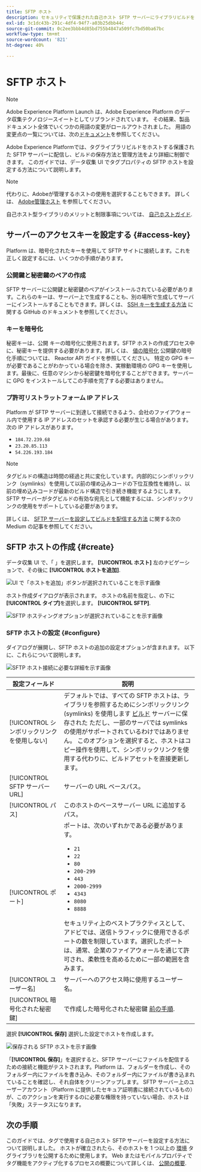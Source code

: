```yaml
---
title: SFTP ホスト
description: セキュリティで保護された自己ホスト SFTP サーバーにライブラリビルドを配信するように Adobe Experience Platform にタグを設定する方法について説明します。
exl-id: 3c1dc43b-291c-4df4-94f7-a03b25dbb44c
source-git-commit: 0c2ee3bbb4d85bd755b4847a509fc7bd50ba67bc
workflow-type: tm+mt
source-wordcount: '821'
ht-degree: 40%

---
```


# SFTP ホスト

>[!NOTE]
>
>Adobe Experience Platform Launch は、Adobe Experience Platform のデータ収集テクノロジースイートとしてリブランドされています。 その結果、製品ドキュメント全体でいくつかの用語の変更がロールアウトされました。 用語の変更点の一覧については、次の[ドキュメント](../../../term-updates.md)を参照してください。

Adobe Experience Platformでは、タグライブラリビルドをホストする保護された SFTP サーバーに配信し、ビルドの保存方法と管理方法をより詳細に制御できます。 このガイドでは、データ収集 UI でタグプロパティの SFTP ホストを設定する方法について説明します。

>[!NOTE]
>
>代わりに、Adobeが管理するホストの使用を選択することもできます。 詳しくは、 [Adobe管理ホスト](./managed-by-adobe-host.md) を参照してください。
>
>自己ホスト型ライブラリのメリットと制限事項については、 [自己ホストガイド](./self-hosting-libraries.md).

## サーバーのアクセスキーを設定する {#access-key}

Platform は、暗号化されたキーを使用して SFTP サイトに接続します。これを正しく設定するには、いくつかの手順があります。

### 公開鍵と秘密鍵のペアの作成

SFTP サーバーに公開鍵と秘密鍵のペアがインストールされている必要があります。これらのキーは、サーバー上で生成することも、別の場所で生成してサーバーにインストールすることもできます。詳しくは、 [SSH キーを生成する方法](https://help.github.com/articles/generating-a-new-ssh-key-and-adding-it-to-the-ssh-agent/#generating-a-new-ssh-key) に関する GitHub のドキュメントを参照してください。

### キーを暗号化

秘密キーは、公開 キーの暗号化に使用されます。SFTP ホストの作成プロセス中に、秘密キーを提供する必要があります。詳しくは、 [値の暗号化](../../../api/guides/encrypting-values.md) 公開鍵の暗号化手順については、 Reactor API ガイドを参照してください。 特定の GPG キーが必要であることがわかっている場合を除き、実稼動環境の GPG キーを使用します。最後に、任意のマシンから秘密鍵を暗号化することができます。サーバーに GPG をインストールしてこの手順を完了する必要はありません。

### プ許可リストラットフォーム IP アドレス

Platform が SFTP サーバーに到達して接続できるよう、会社のファイアウォール内で使用する IP アドレスのセットを承認する必要が生じる場合があります。 次の IP アドレスがあります。

* `184.72.239.68`
* `23.20.85.113`
* `54.226.193.184`

>[!NOTE]
>
>タグビルドの構造は時間の経過と共に変化しています。内部的にシンボリックリンク（symlinks）を使用して以前の埋め込みコードの下位互換性を維持し、以前の埋め込みコードが最新のビルド構造で引き続き機能するようにします。SFTP サーバーがタグビルドの有効な宛先として機能するには、シンボリックリンクの使用をサポートしている必要があります。

詳しくは、 [SFTP サーバーを設定してビルドを配信する方法](https://medium.com/launch-by-adobe/configuring-an-sftp-server-for-use-with-adobe-launch-bc626027e5a6) に関する次の Medium の記事を参照してください。

## SFTP ホストの作成 {#create}

データ収集 UI で、「 」を選択します。 **[!UICONTROL ホスト]** 左のナビゲーションで、その後に **[!UICONTROL ホストを追加]**.

![UI で「ホストを追加」ボタンが選択されていることを示す画像](../../../images/ui/publishing/sftp-hosts/add-host-button.png)

ホスト作成ダイアログが表示されます。 ホストの名前を指定し、の下に **[!UICONTROL タイプ]**&#x200B;を選択します。 **[!UICONTROL SFTP]**.

![SFTP ホスティングオプションが選択されていることを示す画像](../../../images/ui/publishing/sftp-hosts/select-sftp.png)

### SFTP ホストの設定 {#configure}

ダイアログが展開し、SFTP ホストの追加の設定オプションが含まれます。 以下に、これらについて説明します。

![SFTP ホスト接続に必要な詳細を示す画像](../../../images/ui/publishing/sftp-hosts/host-details.png)

| 設定フィールド | 説明 |
| --- | --- |
| [!UICONTROL シンボリックリンクを使用しない] | デフォルトでは、すべての SFTP ホストは、ライブラリを参照するためにシンボリックリンク (symlinks) を使用します [ビルド](../builds.md) サーバーに保存された ただし、一部のサーバでは symlinks の使用がサポートされているわけではありません。 このオプションを選択すると、ホストはコピー操作を使用して、シンボリックリンクを使用する代わりに、ビルドアセットを直接更新します。 |
| [!UICONTROL SFTP サーバー URL] | サーバーの URL ベースパス。 |
| [!UICONTROL パス] | このホストのベースサーバー URL に追加するパス。 |
| [!UICONTROL ポート] | ポートは、次のいずれかである必要があります。<ul><li>`21`</li><li>`22`</li><li>`80`</li><li>`200-299`</li><li>`443`</li><li>`2000-2999`</li><li>`4343`</li><li>`8080`</li><li>`8888`</li></ul>セキュリティ上のベストプラクティスとして、アドビでは、送信トラフィックに使用できるポートの数を制限しています。選択したポートは、通常、企業のファイアウォールを通じて許可され、柔軟性を高めるために一部の範囲を含みます。 |
| [!UICONTROL ユーザー名] | サーバーへのアクセス時に使用するユーザー名。 |
| [!UICONTROL 暗号化された秘密鍵] | で作成した暗号化された秘密鍵 [前の手順](#access-key). |

選択 **[!UICONTROL 保存]** 選択した設定でホストを作成します。

![保存される SFTP ホストを示す画像](../../../images/ui/publishing/sftp-hosts/save-host.png)

「**[!UICONTROL 保存]**」を選択すると、SFTP サーバーにファイルを配信するための接続と機能がテストされます。Platform は、フォルダーを作成し、そのフォルダー内にファイルを書き込み、そのフォルダー内にファイルが書き込まれていることを確認し、それ自体をクリーンアップします。 SFTP サーバー上のユーザーアカウント（Platform に提供したセキュア証明書に接続されているもの）が、このアクションを実行するのに必要な権限を持っていない場合、ホストは「失敗」ステータスになります。

## 次の手順

このガイドでは、タグで使用する自己ホスト SFTP サーバーを設定する方法について説明しました。 ホストが確立されたら、そのホストを 1 つ以上の [環境](../environments.md) タグライブラリを公開するために使用します。 Web またはモバイルプロパティでタグ機能をアクティブ化するプロセスの概要について詳しくは、 [公開の概要](../overview.md).
